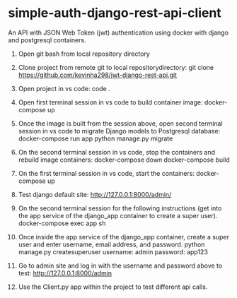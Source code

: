 # simple-auth-django-rest-api-client
An API with  JSON Web Token (jwt) authentication using docker with django and postgresql containers.

1) Open git bash from local repository directory

2) Clone project from remote git to local repositorydirectory:
git clone https://github.com/kevinha298/jwt-django-rest-api.git

3) Open project in vs code:
code .

4) Open first terminal session in vs code to build container image:
docker-compose up

5) Once the image is built from the session above, open second terminal session in vs code to migrate Django models to Postgresql database:
docker-compose run app python manage.py migrate

6) On the second terminal session in vs code, stop the containers and rebuild image containers:
docker-compose down
docker-compose build

7) On the first terminal session in vs code, start the containers:
docker-compose up

8) Test django default site:
http://127.0.0.1:8000/admin/

9) On the second terminal session for the following instructions (get into the app service of the django_app container to create a super user).
docker-compose exec app sh

10) Once inside the app service of the django_app container, create a super user and enter username, email address, and password.
python manage.py createsuperuser
username: admin
password: app123

11) Go to admin site and log in with the username and password above to test:
http://127.0.0.1:8000/admin

12) Use the Client.py app within the project to test different api calls.



